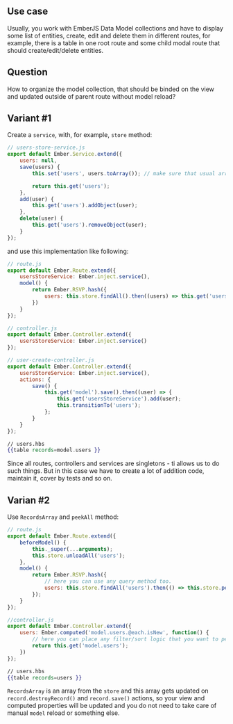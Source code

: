 ## Use case
Usually, you work with EmberJS Data Model collections and have to display some list of entities, create, edit and delete them in different routes, for example, there is a table in one root route and some child modal route that should create/edit/delete entities.

## Question
How to organize the model collection, that should be binded on the view and updated outside of parent route without model reload?

## Variant #1
Create a `service`, with, for example, `store` method:
```js
// users-store-service.js
export default Ember.Service.extend({
    users: null,
    save(users) {
        this.set('users', users.toArray()); // make sure that usual array will be stored instead of data store collection

        return this.get('users');
    },
    add(user) {
        this.get('users').addObject(user);
    },
    delete(user) {
        this.get('users').removeObject(user);
    }
});
```
and use this implementation like following:
```js
// route.js
export default Ember.Route.extend({
    usersStoreService: Ember.inject.service(),
    model() {
        return Ember.RSVP.hash({
            users: this.store.findAll().then((users) => this.get('usersStoreService').save(users))
        })
    }
});

// controller.js
export default Ember.Controller.extend({
    usersStoreService: Ember.inject.service()
});

// user-create-controller.js
export default Ember.Controller.extend({
    usersStoreService: Ember.inject.service(),
    actions: {
        save() {
            this.get('model').save().then((user) => {
                this.get('usersStoreService').add(user);
                this.transitionTo('users');
            };
        }
    }
});
```
```hbs
// users.hbs
{{table records=model.users }}
```
Since all routes, controllers and services are singletons - ti allows us to do such things. But in this case we have to create a lot of addition code, maintain it, cover by tests and so on.

## Varian #2
Use `RecordsArray` and `peekAll` method:
```js
// route.js
export default Ember.Route.extend({
	beforeModel() {
		this._super(...arguments);
		this.store.unloadAll('users');
	},
	model() {
		return Ember.RSVP.hash({
			// here you can use any query method too.
			users: this.store.findAll('users').then(() => this.store.peekAll('users'))
		});
	}
});

//controller.js
export default Ember.Controller.extend({
    users: Ember.computed('model.users.@each.isNew', function() {
        // here you can place any filter/sort logic that you want to perform on the client side.
        return this.get('model.users');
    })
});
```
```hbs
// users.hbs
{{table records=users }}
```
`RecordsArray` is an array from the `store` and this array gets updated on `record.destroyRecord()` and `record.save()` actions, so your view and computed properties will be updated and you do not need to take care of manual `model` reload or something else.
